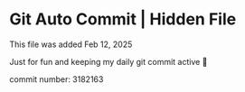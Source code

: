 # Git Auto Commit | Hidden File

This file was added Feb 12, 2025

Just for fun and keeping my daily git commit active 🤪

commit number: 3182163
